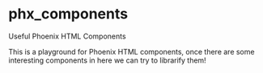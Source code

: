 # phx_components
Useful Phoenix HTML Components

This is a playground for Phoenix HTML components, once there are some interesting components in here we can try to librarify them!
